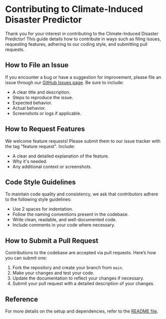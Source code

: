 # Contributing to Climate-Induced Disaster Predictor

Thank you for your interest in contributing to the Climate-Induced Disaster Predictor! This guide details how to contribute in ways such as filing issues, requesting features, adhering to our coding style, and submitting pull requests.

## How to File an Issue

If you encounter a bug or have a suggestion for improvement, please file an issue through our [GitHub Issues page](https://github.com/AtaishNehra/Climate-Induced-Disaster-Predictor/issues). Be sure to include:

- A clear title and description.
- Steps to reproduce the issue.
- Expected behavior.
- Actual behavior.
- Screenshots or logs if applicable.

## How to Request Features

We welcome feature requests! Please submit them to our issue tracker with the tag "feature request". Include:

- A clear and detailed explanation of the feature.
- Why it's needed.
- Any additional context or screenshots.

## Code Style Guidelines

To maintain code quality and consistency, we ask that contributors adhere to the following style guidelines:

- Use 2 spaces for indentation.
- Follow the naming conventions present in the codebase.
- Write clean, readable, and well-documented code.
- Include comments in your code where necessary.

## How to Submit a Pull Request

Contributions to the codebase are accepted via pull requests. Here’s how you can submit one:

1. Fork the repository and create your branch from `main`.
2. Make your changes and test your code.
3. Update the documentation to reflect your changes if necessary.
4. Submit your pull request with a detailed description of your changes.

## Reference

For more details on the setup and dependencies, refer to the [README file](https://github.com/AtaishNehra/Climate-Induced-Disaster-Predictor).
